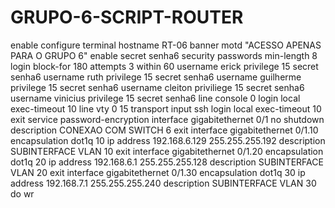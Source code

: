 # GRUPO-6-SCRIPT-ROUTER

enable
configure terminal
hostname RT-06
banner motd "ACESSO APENAS PARA O GRUPO 6"
enable secret senha6
security passwords min-length 8
login block-for 180 attempts 3 within 60
username erick privilege 15 secret senha6
username ruth privilege 15 secret senha6
username guilherme privilege 15 secret senha6
username cleiton priviliege 15 secret senha6
username vinicius privilege 15 secret senha6
line console 0
login local
exec-timeout 10
line vty 0 15
transport input ssh
login local
exec-timeout 10
exit
service password-encryption
interface gigabitethernet 0/1
no shutdown
description CONEXAO COM SWITCH 6
exit
interface gigabitethernet 0/1.10
encapsulation dot1q 10
ip address 192.168.6.129 255.255.255.192
description SUBINTERFACE VLAN 10
exit
interface gigabitethernet 0/1.20
encapsulation dot1q 20
ip address 192.168.6.1 255.255.255.128
description SUBINTERFACE VLAN 20 
exit
interface gigabitethernet 0/1.30
encapsulation dot1q 30
ip address 192.168.7.1 255.255.255.240
description SUBINTERFACE VLAN 30 
do wr
